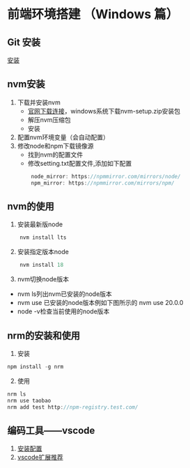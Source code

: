 # 前端环境搭建 （Windows 篇）

## Git 安装

[安装](https://juejin.cn/post/7122763383836770335)

## nvm安装

1. 下载并安装nvm
   - [官网下载连接](https://github.com/coreybutler/nvm-windows/releases)，windows系统下载nvm-setup.zip安装包
   - 解压nvm压缩包
   - 安装
2. 配置nvm环境变量（会自动配置）
3. 修改node和npm下载镜像源
   - 找到nvm的配置文件
   - 修改setting.txt配置文件,添加如下配置
     ```js
      node_mirror: https://npmmirror.com/mirrors/node/
      npm_mirror: https://npmmirror.com/mirrors/npm/
     ```

## nvm的使用

1. 安装最新版node

```js
    nvm install lts 
```

2. 安装指定版本node

```js
    nvm install 18
```

3. nvm切换node版本

- nvm ls列出nvm已安装的node版本
- nvm use 已安装的node版本例如下图所示的 nvm use 20.0.0
- node -v检查当前使用的node版本

## nrm的安装和使用

1. 安装

```js
npm install -g nrm
```

2. 使用

```js
nrm ls
nrm use taobao
nrm add test http://npm-registry.test.com/
```

## 编码工具——vscode

1. [安装配置](https://juejin.cn/post/7122505139348307976)
2. [vscode扩展推荐](https://juejin.cn/post/6844903950609547278)